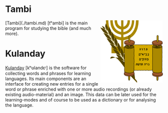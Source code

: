 
# Tambi #
<img src="./img/logo2.png" alt="logo" width="200px" height="200px" align="right">
[Tambi](./tambi.md) [tʰambi] is the main program for studying the bible (and much more).

# Kulanday #

[Kulanday](./kulanday.md) [kʰʊlandɛᶦ] is the software for collecting words and phrases for learning languages. Its main components are an interface for creating new entries for a single word or phrase enriched with one or more audio recordings (or already existing audio-material) and an image. This data can be later used for the learning-modes and of course to be used as a dictionary or for analysing the language. 
